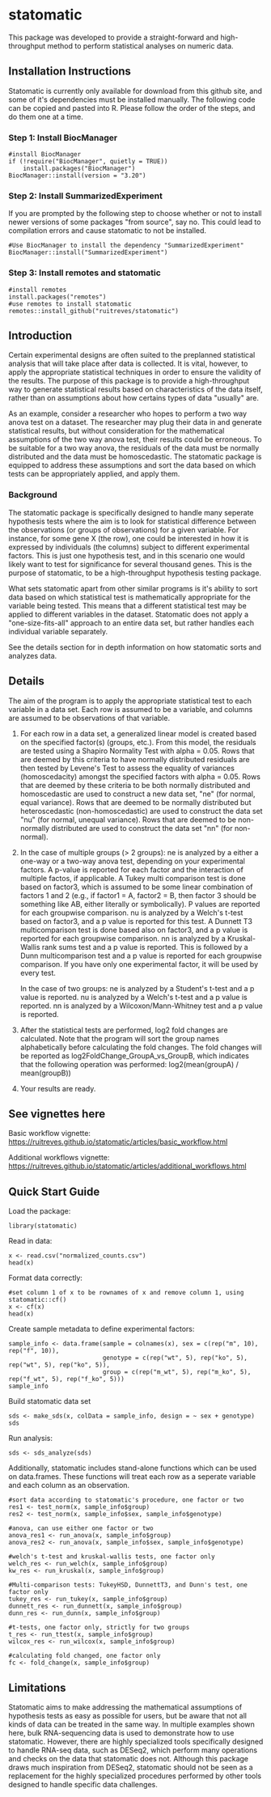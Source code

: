 # statomatic
This package was developed to provide a straight-forward and high-throughput method to perform statistical analyses on numeric data. 

## Installation Instructions
Statomatic is currently only available for download from this github site, and some of it's dependencies must be installed manually. The following code can be copied
and pasted into R. Please follow the order of the steps, and do them one at a time.

### Step 1: Install BiocManager
```{r install BiocManager}
#install BiocManager
if (!require("BiocManager", quietly = TRUE))
    install.packages("BiocManager")
BiocManager::install(version = "3.20")
```

### Step 2: Install SummarizedExperiment 
If you are prompted by the following step to choose whether or not to install newer versions of some packages "from source", say no. This could lead to compilation errors and cause statomatic to not be installed.

```{r install SummarizedExperiment}
#Use BiocManager to install the dependency "SummarizedExperiment"
BiocManager::install("SummarizedExperiment")
```

### Step 3: Install remotes and statomatic
```{r install remotes and statomatic}
#install remotes
install.packages("remotes")
#use remotes to install statomatic
remotes::install_github("ruitreves/statomatic")
```

## Introduction
Certain experimental designs are often suited to the preplanned statistical analysis that will take place after data is collected. It is vital, however, to apply the appropriate statistical techniques in order to ensure the validity of the results. The purpose of this package is to provide a high-throughput way to generate statistical results based on characteristics of the data itself, rather than on assumptions about how certains types of data "usually" are. 

As an example, consider a researcher who hopes to perform a two way anova test on a dataset. The researcher may plug their data in and generate statistical results, but without consideration for the mathematical assumptions of the two way anova test, their results could be erroneous. To be suitable for a two way anova, the residuals of the data must be normally distributed and the data must be homoscedastic. The statomatic package is equipped to address these assumptions and sort the data based on which tests can be appropriately applied, and apply them. 

### Background
The statomatic package is specifically designed to handle many seperate hypothesis tests where the aim is to look for statistical difference between
the observations (or groups of observations) for a given variable. For instance, for some gene X (the row), one could be interested in how it is expressed by individuals (the columns) subject to different experimental factors. This is just one hypothesis test, and in this scenario one would likely want to test for significance for several thousand genes. This is the purpose of statomatic, to be a high-throughput hypothesis testing package. 

What sets statomatic apart from other similar programs is it's ability to sort data based on which statistical test is mathematically appropriate for the variable being tested. This means that a different statistical test may be applied to different variables in the dataset. Statomatic does not apply a "one-size-fits-all" approach to an entire data set, but rather handles each individual variable separately. 

See the details section for in depth information on how statomatic sorts and analyzes data.

## Details

The aim of the program is to apply the appropriate statistical test to each variable in a data set. Each row is assumed to be a variable, and columns are assumed to be observations of that variable.

1. For each row in a data set, a generalized linear model is created based on the specified factor(s) (groups, etc.). 
From this model, the residuals are tested using a Shapiro Normality Test with alpha = 0.05. 
Rows that are deemed by this criteria to have normally distributed residuals are then tested by Levene's Test to assess the equality of variances (homoscedacity) amongst the specified factors with alpha = 0.05.
 Rows that are deemed by these criteria to be both normally distributed and homoscedastic are used to construct a new data set, "ne" (for normal, equal variance). 
 Rows that are deemed to be normally distributed but heteroscedastic (non-homoscedastic) are used to construct the data set "nu" (for normal, unequal variance). 
 Rows that are deemed to be non-normally distributed are used to construct the data set "nn" (for non-normal).
 
2. In the case of multiple groups (> 2 groups):
      ne is analyzed by a either a one-way or a two-way anova test, depending on your experimental factors. A p-value is reported for each factor and the interaction of multiple factos, if applicable. A Tukey multi comparison test is done based on factor3, which is assumed to be some linear combination of factors 1 and 2 (e.g., if factor1 = A, factor2 = B, then factor 3 should be something like AB, either literally or symbolically). P values are reported for each groupwise comparison. 
      nu is analyzed by a Welch's t-test based on factor3, and a p value is reported for this test. A Dunnett T3 multicomparison test is done based also on factor3, and a p value is reported for each groupwise comparison. 
      nn is analyzed by a Kruskal-Wallis rank sums test and a p value is reported. This is followed by a Dunn multicomparison test and a p value is reported for each groupwise comparison.
      If you have only one experimental factor, it will be used by every test. 

   In the case of two groups:
     ne is analyzed by a Student's t-test and a p value is reported.
     nu is analyzed by a Welch's t-test and a p value is reported.
     nn is analyzed by a Wilcoxon/Mann-Whitney test and a p value is reported. 

3. After the statistical tests are performed, log2 fold changes are calculated. Note that the program will sort the group names alphabetically before calculating the fold changes. The fold changes will be reported as log2FoldChange_GroupA_vs_GroupB, which indicates that the following operation was performed: log2(mean(groupA) / mean(groupB))

4. Your results are ready. 

## See vignettes here

Basic workflow vignette: https://ruitreves.github.io/statomatic/articles/basic_workflow.html

Additional workflows vignette: https://ruitreves.github.io/statomatic/articles/additional_workflows.html

## Quick Start Guide

Load the package:

```{r}
library(statomatic)
```

Read in data:

```{r} 
x <- read.csv("normalized_counts.csv")
head(x)
```

Format data correctly:

```{r}
#set column 1 of x to be rownames of x and remove column 1, using statomatic::cf()
x <- cf(x)
head(x)
```

Create sample metadata to define experimental factors:

```{r}
sample_info <- data.frame(sample = colnames(x), sex = c(rep("m", 10), rep("f", 10)), 
                          genotype = c(rep("wt", 5), rep("ko", 5), rep("wt", 5), rep("ko", 5)),
                          group = c(rep("m_wt", 5), rep("m_ko", 5), rep("f_wt", 5), rep("f_ko", 5)))
sample_info
```

Build statomatic data set

```{r}
sds <- make_sds(x, colData = sample_info, design = ~ sex + genotype)
sds
```

Run analysis:

```{r} 
sds <- sds_analyze(sds)
```

Additionally, statomatic includes stand-alone functions which can be used on data.frames. These functions will treat each row as a seperate variable and each
column as an observation. 

```{r all funcs}
#sort data according to statomatic's procedure, one factor or two
res1 <- test_norm(x, sample_info$group)
res2 <- test_norm(x, sample_info$sex, sample_info$genotype)

#anova, can use either one factor or two
anova_res1 <- run_anova(x, sample_info$group)
anova_res2 <- run_anova(x, sample_info$sex, sample_info$genotype)

#welch's t-test and kruskal-wallis tests, one factor only
welch_res <- run_welch(x, sample_info$group)
kw_res <- run_kruskal(x, sample_info$group)

#Multi-comparison tests: TukeyHSD, DunnettT3, and Dunn's test, one factor only
tukey_res <- run_tukey(x, sample_info$group)
dunnett_res <- run_dunnett(x, sample_info$group)
dunn_res <- run_dunn(x, sample_info$group)

#t-tests, one factor only, strictly for two groups
t_res <- run_ttest(x, sample_info$group)
wilcox_res <- run_wilcox(x, sample_info$group)

#calculating fold changed, one factor only 
fc <- fold_change(x, sample_info$group)
```

## Limitations

Statomatic aims to make addressing the mathematical assumptions of hypothesis tests as easy as possible for users, but be aware that not all kinds of data can be treated in the same way. In multiple examples shown here, bulk RNA-sequencing data is used to demonstrate how to use statomatic. However, there are highly specialized tools specifically designed to handle RNA-seq data, such as DESeq2, which perform many operations and checks on the data that statomatic does not. Although this package draws much inspiration from DESeq2, statomatic should not be seen as a replacement for the highly specialized procedures performed by other tools designed to handle specific data challenges.



